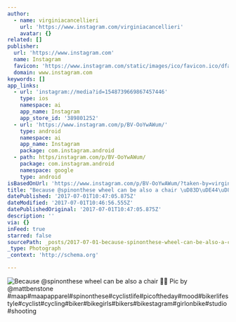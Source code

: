 ```yaml
---
author:
  - name: virginiacancellieri
    url: 'https://www.instagram.com/virginiacancellieri'
    avatar: {}
related: []
publisher:
  url: 'https://www.instagram.com'
  name: Instagram
  favicon: 'https://www.instagram.com/static/images/ico/favicon.ico/dfa85bb1fd63.ico'
  domain: www.instagram.com
keywords: []
app_links:
  - url: 'instagram://media?id=1548739669867457446'
    type: ios
    namespace: ai
    app_name: Instagram
    app_store_id: '389801252'
  - url: 'https://www.instagram.com/p/BV-OoYwAWum/'
    type: android
    namespace: ai
    app_name: Instagram
    package: com.instagram.android
  - path: https/instagram.com/p/BV-OoYwAWum/
    package: com.instagram.android
    namespace: google
    type: android
isBasedOnUrl: 'https://www.instagram.com/p/BV-OoYwAWum/?taken-by=virginiacancellieri'
title: "Because @spinonthese wheel can be also a chair \uD83D\uDE44\uD83D\uDE01 Pic by @mattbenstone #maap#maapapparel#spinonthese#cyclistlife#picoftheday#mood#bikerlifestyle#cyclist#cycling#biker#bikegirls#bikers#bikestagram#girlonbike#studio#shooting"
datePublished: '2017-07-01T10:47:05.875Z'
dateModified: '2017-07-01T10:46:56.555Z'
datePublishedOriginal: '2017-07-01T10:47:05.875Z'
description: ''
via: {}
inFeed: true
starred: false
sourcePath: _posts/2017-07-01-because-spinonthese-wheel-can-be-also-a-chair-pic-by.md
_type: Photograph
_context: 'http://schema.org'

---
```

![Because @spinonthese wheel can be also a chair  Pic by @mattbenstone #maap#maapapparel#spinonthese#cyclistlife#picoftheday#mood#bikerlifestyle#cyclist#cycling#biker#bikegirls#bikers#bikestagram#girlonbike#studio#shooting](https://scontent.cdninstagram.com/t51.2885-15/sh0.08/e35/p640x640/19534734_202466976947591_7988141345195687936_n.jpg)